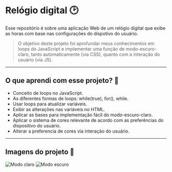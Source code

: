 # Relógio digital 🕑
Esse repositório é sobre uma aplicação Web de um relógio digital que exibe as horas com base nas configurações do dispotivo do usuário.

>O objetivo deste projeto foi aprofundar meus conhecimentos em loops do JavaScript e implementar uma função de modo-escuro-claro, tanto automaticamente (via CSS), quanto com a interação do usuário (via JS).

---

## O que aprendi com esse projeto? 🎯
- Conceito de loops no JavaScript.
- As diferentes formas de loops: while(true), for(), while.
- Usar loops para atualizar variáveis.
- Exibir as alterações nas variáveis no HTML.
- Aplicar as bases para implementação fácil do modo-escuro-claro.
- Aplicar o sistema de cores relevante de acordo com as preferências do dispositivo do usuário.
- Alterar a preferencia de cores via interação do usuário.

---

## Imagens do projeto 📸
![Modo claro](https://user-images.githubusercontent.com/92397834/160412240-0d95cbc6-65da-4647-b1fb-b17895684756.png)
![Modo escuro](https://user-images.githubusercontent.com/92397834/160412249-3c095ba0-3913-42e3-bdb4-7124dd6a6b3c.png)
